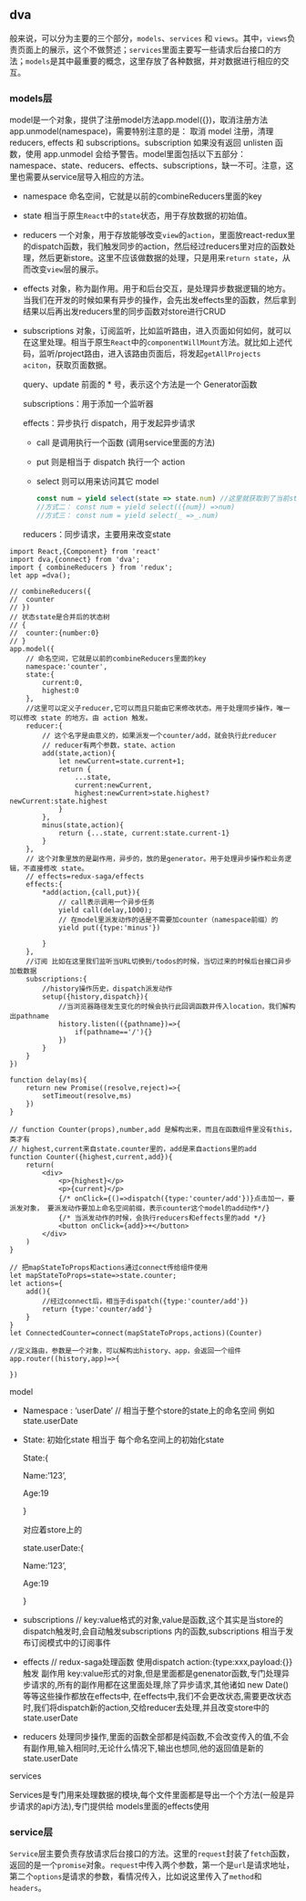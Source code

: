 ## dva

般来说，可以分为主要的三个部分，`models`、`services` 和 `views`。其中，`views`负责页面上的展示，这个不做赘述；`services`里面主要写一些请求后台接口的方法；`models`是其中最重要的概念，这里存放了各种数据，并对数据进行相应的交互。

### models层

model是一个对象，提供了注册model方法app.model({})，取消注册方法app.unmodel(namespace)，需要特别注意的是： 取消 model 注册，清理 reducers, effects 和 subscriptions。subscription 如果没有返回 unlisten 函数，使用 app.unmodel 会给予警告。model里面包括以下五部分：namespace、state、reducers、effects、subscriptions，缺一不可。注意，这里也需要从service层导入相应的方法。

- namespace 命名空间，它就是以前的combineReducers里面的key

- state 相当于原生`React`中的`state`状态，用于存放数据的初始值。

- reducers 一个对象，用于存放能够改变`view`的`action`，里面放react-redux里的dispatch函数，我们触发同步的action，然后经过reducers里对应的函数处理，然后更新store。这里不应该做数据的处理，只是用来`return state`，从而改变`view`层的展示。

- effects 对象，称为副作用。用于和后台交互，是处理异步数据逻辑的地方。当我们在开发的时候如果有异步的操作，会先出发effects里的函数，然后拿到结果以后再出发reducers里的同步函数对store进行CRUD

- subscriptions 对象，订阅监听，比如监听路由，进入页面如何如何，就可以在这里处理。相当于原生`React`中的`componentWillMount`方法。就比如上述代码，监听/project路由，进入该路由页面后，将发起`getAllProjects aciton`，获取页面数据。

  query、update 前面的 * 号，表示这个方法是一个 Generator函数

  subscriptions：用于添加一个监听器

  effects：异步执行 dispatch，用于发起异步请求 

  - call 是调用执行一个函数 (调用service里面的方法)

  - put 则是相当于 dispatch 执行一个 action

  - select 则可以用来访问其它 model

    ```javascript
    const num = yield select(state => state.num) //这里就获取到了当前state中的数据num
    //方式二： const num = yield select(({num}) =>num)
    //方式三： const num = yield select(_ =>_.num)
    ```

  reducers：同步请求，主要用来改变state

  

```react
import React,{Component} from 'react'
import dva,{connect} from 'dva';
import { combineReducers } from 'redux';
let app =dva();

// combineReducers({
// 	counter
// })
// 状态state是合并后的状态树
// {
// 	counter:{number:0}
// }
app.model({
	// 命名空间，它就是以前的combineReducers里面的key
	namespace:'counter',
	state:{
		current:0,
		highest:0
	},
	//这里可以定义子reducer,它可以而且只能由它来修改状态。用于处理同步操作，唯一可以修改 state 的地方。由 action 触发。
	reducer:{
		// 这个名字是由意义的，如果派发一个counter/add，就会执行此reducer
		// reducer有两个参数，state、action
		add(state,action){
			let newCurrent=state.current+1;
			return {
				...state,
				current:newCurrent,
				highest:newCurrent>state.highest?newCurrent:state.highest
			}
		},
		minus(state,action){
			return {...state, current:state.current-1}
		}
	},
	// 这个对象里放的是副作用，异步的，放的是generator。用于处理异步操作和业务逻辑，不直接修改 state。
	// effects=redux-saga/effects
	effects:{
		*add(action,{call,put}){
			// call表示调用一个异步任务
			yield call(delay,1000);
			// 在model里派发动作的话是不需要加counter（namespace前缀）的
			yield put({type:'minus'})

		}
	},
    //订阅 比如在这里我们监听当URL切换到/todos的时候，当切过来的时候后台接口异步加载数据
    subscriptions:{
        //history操作历史，dispatch派发动作
        setup({history,dispatch}){
            //当浏览器路径发生变化的时候会执行此回调函数并传入location，我们解构出pathname
            history.listen(({pathname})=>{
                if(pathname=='/'){}
            })
        }
    }
})

function delay(ms){
	return new Promise((resolve,reject)=>{
		setTimeout(resolve,ms)
	})
}

// function Counter(props),number,add 是解构出来，而且在函数组件里没有this，类才有
// highest,current来自state.counter里的，add是来自actions里的add
function Counter({highest,current,add}){
	return(
		<div>
			<p>{highest}</p>
			<p>{current}</p>
			{/* onClick={()=>dispatch({type:'counter/add'})}点击加一，要派发对象， 要派发动作要加上命名空间前缀，表示counter这个model的add动作*/}
			{/* 当派发动作的时候，会执行reducers和effects里的add */}
			<button onClick={add}>+</button>
		</div>
	)
}

// 把mapStateToProps和actions通过connect传给组件使用
let mapStateToProps=state=>state.counter;
let actions={
	add(){
		//经过connect后，相当于dispatch({type:'counter/add'})
		return {type:'counter/add'}
	}
}
let ConnectedCounter=connect(mapStateToProps,actions)(Counter)

//定义路由，参数是一个对象，可以解构出history、app，会返回一个组件
app.router((history,app)=>{

})
```



model

- Namespace : ‘userDate’ // 相当于整个store的state上的命名空间  例如 state.userDate

- State: 初始化state 相当于 每个命名空间上的初始化state  

  State:{

  Name:’123’, 

  Age:19

  }

  对应着store上的

  state.userDate:{

  Name:’123’, 

  Age:19

  }

- subscriptions // key:value格式的对象,value是函数,这个其实是当store的dispatch触发时,会自动触发subscriptions 内的函数,subscriptions 相当于发布订阅模式中的订阅事件

- effects // redux-saga处理函数 使用dispatch action:{type:xxx,payload:{}}触发 副作用 key:value形式的对象,但是里面都是genenator函数,专门处理异步请求的,所有的副作用都在这里面处理,除了异步请求,其他诸如 new Date()等等这些操作都放在effects中, 在effects中,我们不会更改状态,需要更改状态时,我们将dispatch新的action,交给reducer去处理,并且改变store中的state.userDate

- reducers 处理同步操作,里面的函数全部都是纯函数,不会改变传入的值,不会有副作用,输入相同时,无论什么情况下,输出也想同,他的返回值是新的state.userDate

services

Services是专门用来处理数据的模块,每个文件里面都是导出一个个方法(一般是异步请求的api方法),专门提供给 models里面的effects使用

### service层

`Service`层主要负责存放请求后台接口的方法。这里的`request`封装了`fetch`函数，返回的是一个`promise`对象。`request`中传入两个参数，第一个是`url`是请求地址，第二个`options`是请求的参数，看情况传入，比如说这里传入了`method`和`headers`。